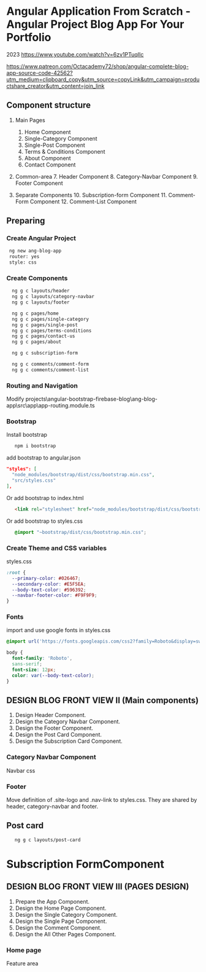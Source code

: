 # Angular Application From Scratch - Angular Project Blog App For Your Portfolio
2023
https://www.youtube.com/watch?v=6zv1PTuqIIc

https://www.patreon.com/Octacademy72/shop/angular-complete-blog-app-source-code-42562?utm_medium=clipboard_copy&utm_source=copyLink&utm_campaign=productshare_creator&utm_content=join_link


## Component structure  
1. Main Pages
   1. Home Component
   2. Single-Category Component
   3. Single-Post Component
   4. Terms & Conditions Component
   5. About Component
   6. Contact Component
2. Common-area
   7. Header Component
   8. Category-Navbar Component
   9. Footer Component
   
3. Separate Components
   10. Subscription-form Component
   11. Comment-Form Component
   12. Comment-List Component

## Preparing
### Create Angular Project
```bash
 ng new ang-blog-app
 router: yes
 style: css
```

### Create Components
```bash
  ng g c layouts/header
  ng g c layouts/category-navbar
  ng g c layouts/footer

  ng g c pages/home
  ng g c pages/single-category
  ng g c pages/single-post
  ng g c pages/terms-conditions
  ng g c pages/contact-us
  ng g c pages/about

  ng g c subscription-form

  ng g c comments/comment-form
  ng g c comments/comment-list
```

### Routing and Navigation
Modify projects\angular-bootstrap-firebase-blog\ang-blog-app\src\app\app-routing.module.ts


### Bootstrap
Install bootstrap
```bash
   npm i bootstrap
```

add bootstrap to angular.json
```json
"styles": [
  "node_modules/bootstrap/dist/css/bootstrap.min.css",
  "src/styles.css"
],
```

Or add bootstrap to index.html
```html
   <link rel="stylesheet" href="node_modules/bootstrap/dist/css/bootstrap.min.css">
```

Or add bootstrap to styles.css
```css   
   @import "~bootstrap/dist/css/bootstrap.min.css";
```

### Create Theme and CSS variables
styles.css
```css
:root {
  --primary-color: #026467;
  --secondary-color: #E5F5EA;
  --body-text-color: #596392;
  --navbar-footer-color: #F9F9F9;
}
```

### Fonts
import and use google fonts in styles.css
```css
@import url('https://fonts.googleapis.com/css2?family=Roboto&display=swap');

body {
  font-family: 'Roboto',
  sans-serif;
  font-size: 12px;
  color: var(--body-text-color);
}
```

## DESIGN BLOG FRONT VIEW II (Main components)
1. Design Header Component.
2. Design the Category Navbar Component.
3. Design the Footer Component.
4. Design the Post Card Component.
5. Design the Subscription Card Component.

### Category Navbar Component
Navbar css

### Footer
Move definition of .site-logo and .nav-link to styles.css. They are shared by header, category-navbar and footer.


## Post card
```
   ng g c layouts/post-card
```

# Subscription FormComponent


## DESIGN BLOG FRONT VIEW III (PAGES DESIGN)
1. Prepare the App Component.
2. Design the Home Page Component.
3. Design the Single Category Component.
4. Design the Single Page Component.
5. Design the Comment Component.
6. Design the All Other Pages Component.


### Home page
Feature area
